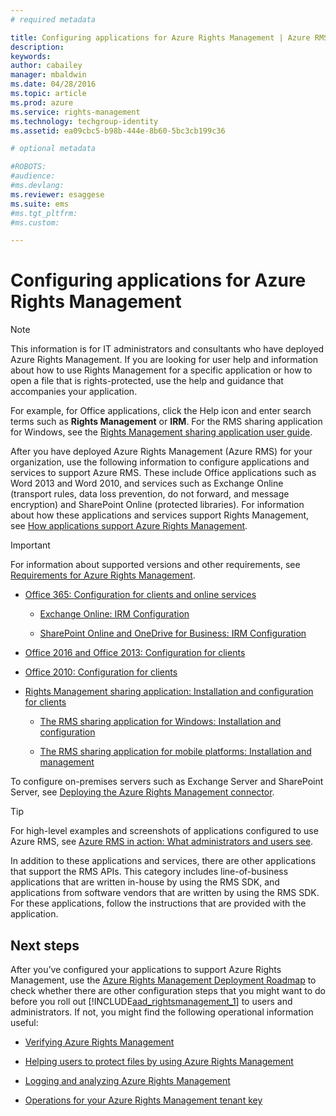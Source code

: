 ```yaml
---
# required metadata

title: Configuring applications for Azure Rights Management | Azure RMS
description:
keywords:
author: cabailey
manager: mbaldwin
ms.date: 04/28/2016
ms.topic: article
ms.prod: azure
ms.service: rights-management
ms.technology: techgroup-identity
ms.assetid: ea09cbc5-b98b-444e-8b60-5bc3cb199c36

# optional metadata

#ROBOTS:
#audience:
#ms.devlang:
ms.reviewer: esaggese
ms.suite: ems
#ms.tgt_pltfrm:
#ms.custom:

---
```


# Configuring applications for Azure Rights Management
> [!NOTE]
> This information is for IT administrators and consultants who have deployed Azure Rights Management. If you are looking for user help and information about how to use Rights Management for a specific application or how to open a file that is rights-protected, use the help and guidance that accompanies your application.
>
> For example, for Office applications, click the Help icon and enter search terms such as **Rights Management** or **IRM**. For the RMS sharing application for Windows, see the [Rights Management sharing application user guide](../rms-client/rights-management-sharing-application-user-guide.md).

After you have deployed Azure Rights Management (Azure RMS) for your organization, use the following information to configure applications and services to support Azure RMS. These include Office applications such as Word 2013 and Word 2010, and services such as Exchange Online (transport rules, data loss prevention, do not forward, and message encryption) and SharePoint Online (protected libraries). For information about how these applications and services support Rights Management, see [How applications support Azure Rights Management](../understand-explore/how-applications-support-azure-rights-management.md).

> [!IMPORTANT]
> For information about supported versions and other requirements, see [Requirements for Azure Rights Management](../get-started/requirements-for-azure-rights-management.md).

-   [Office 365: Configuration for clients and online services](0365-configure-for-clients-online-services.md)

    -   [Exchange Online: IRM Configuration](0365-configure-for-clients-online-services.md#exchange-online-irm-configuration)

    -   [SharePoint Online and OneDrive for Business: IRM Configuration](0365-configure-for-clients-online-services.md#sharepoint-online-and-onedrive-for-business-irm-configuration)

-   [Office 2016 and Office 2013: Configuration for clients](office-2016-2013-configure-for-clients.md)

-   [Office 2010: Configuration for clients](office-2010-configure-for-clients.md)

-   [Rights Management sharing application: Installation and configuration for clients](sharing-app-install-configure.md)

    -   [The RMS sharing application for Windows: Installation and configuration](sharing-app-install-configure.md#the-rms-sharing-application-for-windows-installation-and-configuration)

    -   [The RMS sharing application for mobile platforms: Installation and management](sharing-app-install-configure.md#the-rms-sharing-application-for-mobile-platforms-installation-and-management)


To configure on-premises servers such as Exchange Server and SharePoint Server, see [Deploying the Azure Rights Management connector](deploying-the-azure-rights-management-connector.md).

> [!TIP]
> For high-level examples and screenshots of applications configured to use Azure RMS, see [Azure RMS in action: What administrators and users see](../understand-explore/what-do-admins-users-see.md).


In addition to these applications and services, there are other applications that support the RMS APIs. This category includes line-of-business applications that are written in-house by using the RMS SDK, and applications from software vendors that are written by using the RMS SDK. For these applications, follow the instructions that are provided with the application.

## Next steps
After you’ve configured your applications to support Azure Rights Management, use the [Azure Rights Management Deployment Roadmap](../plan-design/azure-rights-management-deployment-roadmap.md) to check whether there are other configuration steps that you might want to do before you roll out [!INCLUDE[aad_rightsmanagement_1](../includes/aad_rightsmanagement_1_md.md)] to users and administrators. If not, you might find the following operational information useful:

- [Verifying Azure Rights Management](verifying-azure-rights-management.md)

- [Helping users to protect files by using Azure Rights Management](helping-users-to-protect-files-by-using-azure-rights-management.md)

- [Logging and analyzing Azure Rights Management](logging-and-analyzing-azure-rights-management-usage.md)

- [Operations for your Azure Rights Management tenant key](operations-for-your-azure-rights-management-tenant-key.md)


